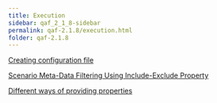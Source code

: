 ```yaml
---
title: Execution
sidebar: qaf_2_1_8-sidebar
permalink: qaf-2.1.8/execution.html
folder: qaf-2.1.8
---
```



[Creating configuration file](/creating_configuration_file.html)

[Scenario Meta-Data Filtering Using Include-Exclude Property](/scenario_metadatata_filter_include_exclude_prop.html)

[Different ways of providing properties](/different_ways_of_providing_prop.html)  
